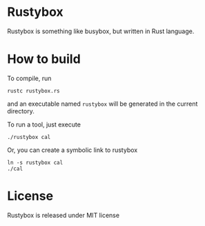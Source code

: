 # Rustybox
Rustybox is something like busybox, but written in Rust language.

# How to build
To compile, run
```
rustc rustybox.rs
```
and an executable named `rustybox` will be generated in the current directory.

To run a tool, just execute
```
./rustybox cal
```

Or, you can create a symbolic link to rustybox
```
ln -s rustybox cal
./cal
```

# License
Rustybox is released under MIT license
